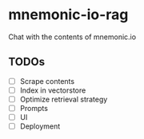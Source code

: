 # mnemonic-io-rag
Chat with the contents of mnemonic.io

## TODOs

- [ ] Scrape contents
- [ ] Index in vectorstore
- [ ] Optimize retrieval strategy
- [ ] Prompts
- [ ] UI
- [ ] Deployment
